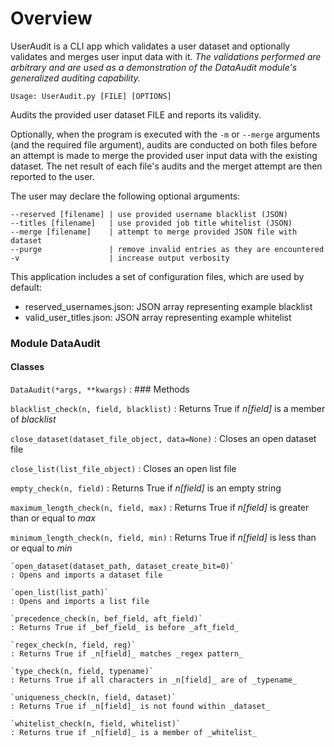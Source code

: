 # Overview

UserAudit is a CLI app which validates a user dataset and optionally validates and merges user input data with it.
_The validations performed are arbitrary and are used as a demonstration of the DataAudit module's generalized auditing capability._

`Usage: UserAudit.py [FILE] [OPTIONS]`

Audits the provided user dataset FILE and reports its validity.

Optionally, when the program is executed with the `-m` or `--merge` arguments (and the required file argument), audits are conducted on both files before an attempt is made to merge the provided user input data with the existing dataset. The net result of each file's audits and the merget attempt are then reported to the user.

The user may declare the following optional arguments:
```
--reserved [filename] | use provided username blacklist (JSON)
--titles [filename]   | use provided job title whitelist (JSON)
--merge [filename]    | attempt to merge provided JSON file with dataset
--purge               | remove invalid entries as they are encountered
-v                    | increase output verbosity
```

This application includes a set of configuration files, which are used by default:
- reserved_usernames.json: JSON array representing example blacklist
- valid_user_titles.json: JSON array representing example whitelist



### Module DataAudit

#### Classes

`DataAudit(*args, **kwargs)`
   : ### Methods

   `blacklist_check(n, field, blacklist)`
   : Returns True if _n[field]_ is a member of _blacklist_

   `close_dataset(dataset_file_object, data=None)`
   : Closes an open dataset file

   `close_list(list_file_object)`
   : Closes an open list file

   `empty_check(n, field)`
   : Returns True if _n[field]_ is an empty string

   `maximum_length_check(n, field, max)`
   : Returns True if _n[field]_ is greater than or equal to _max_

   `minimum_length_check(n, field, min)`
   : Returns True if _n[field]_ is less than or equal to _min_

    `open_dataset(dataset_path, dataset_create_bit=0)`
    : Opens and imports a dataset file

    `open_list(list_path)`
    : Opens and imports a list file

    `precedence_check(n, bef_field, aft_field)`
    : Returns True if _bef_field_ is before _aft_field_

    `regex_check(n, field, reg)`
    : Returns True if _n[field]_ matches _regex pattern_

    `type_check(n, field, typename)`
    : Returns True if all characters in _n[field]_ are of _typename_

    `uniqueness_check(n, field, dataset)`
    : Returns True if _n[field]_ is not found within _dataset_

    `whitelist_check(n, field, whitelist)`
    : Returns true if _n[field]_ is a member of _whitelist_

